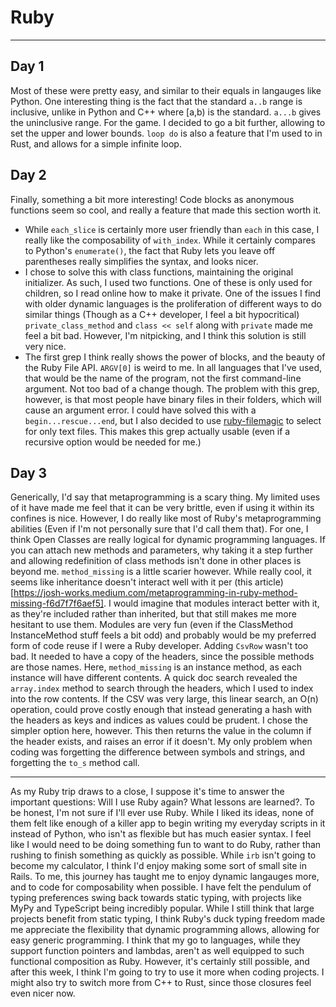 # Ruby 
----------
## Day 1 
Most of these were pretty easy, and similar to their equals in langauges like Python. One interesting thing is the fact that the standard `a..b` range is inclusive, unlike in Python and C++ where [a,b) is the standard. `a...b` gives the uninclusive range. 
For the game. I decided to go a bit further, allowing to set the upper and lower bounds. `loop do` is also a feature that I'm used to in Rust, and allows for a simple infinite loop.
## Day 2 
Finally, something a bit more interesting! Code blocks as anonymous functions seem so cool, and really a feature that made this section worth it.
* While `each_slice` is certainly more user friendly than `each` in this case, I really like the composability of `with_index`. While it certainly compares to Python's `enumerate()`, the fact that Ruby lets you leave off parentheses really simplifies the syntax, and looks nicer.
* I chose to solve this with class functions, maintaining the original initializer. As such, I used two functions. One of these is only used for children, so I read online how to make it private. One of the issues I find with older dynamic languages is the proliferation of different ways to do similar things (Though as a C++ developer, I feel a bit hypocritical) `private_class_method` and `class << self` along with `private` made me feel a bit bad. However, I'm nitpicking, and I think this solution is still very nice.
* The first grep I think really shows the power of blocks, and the beauty of the Ruby File API. `ARGV[0]` is weird to me. In all languages that I've used, that would be the name of the program, not the first command-line argument. Not too bad of a change though. 
The problem with this grep, however, is that most people have binary files in their folders, which will cause an argument error. I could have solved this with a `begin...rescue...end`, but I also decided to use [ruby-filemagic](https://github.com/blackwinter/ruby-filemagic) to select for only text files. This makes this grep actually usable (even if a recursive option would be needed for me.)
## Day 3
Generically, I'd say that metaprogramming is a scary thing. My limited uses of it have made me feel that it can be very brittle, even if using it within its confines is nice. However, I do really like most of Ruby's metaprogramming abilities (Even if I'm not personally sure that I'd call them that). For one, I think Open Classes are really logical for dynamic programming languages. If you can attach new methods and parameters, why taking it a step further and allowing redefinition of class methods isn't done in other places is beyond me. `method_missing` is a little scarier however. While really cool, it seems like inheritance doesn't interact well with it per (this article)[https://josh-works.medium.com/metaprogramming-in-ruby-method-missing-f6d7f7f6aef5]. I would imagine that modules interact better with it, as they're included rather than inherited, but that still makes me more hesitant to use them. Modules are very fun (even if the ClassMethod InstanceMethod stuff feels a bit odd) and probably would be my preferred form of code reuse if I were a Ruby developer. 
Adding `CsvRow` wasn't too bad. It needed to have a copy of the headers, since the possible methods are those names. Here, `method_missing` is an instance method, as each instance will have different contents. A quick doc search revealed the `array.index` method to search through the headers, which I used to index into the row contents. If the CSV was very large, this linear search, an O(n) operation, could prove costly enough that instead generating a hash with the headers as keys and indices as values could be prudent. I chose the simpler option here, however. This then returns the value in the column if the header exists, and raises an error if it doesn't. My only problem when coding was forgetting the difference between symbols and strings, and forgetting the `to_s` method call. 

----------
As my Ruby trip draws to a close, I suppose it's time to answer the important questions: Will I use Ruby again? What lessons are learned?. To be honest, I'm not sure if I'll ever use Ruby. While I liked its ideas, none of them felt like enough of a killer app to begin writing my everyday scripts in it instead of Python, who isn't as flexible but has much easier syntax. I feel like I would need to be doing something fun to want to do Ruby, rather than rushing to finish something as quickly as possible. While `irb` isn't going to become my calculator, I think I'd enjoy making some sort of small site in Rails.
To me, this journey has taught me to enjoy dynamic langauges more, and to code for composability when possible. I have felt the pendulum of typing preferences swing back towards static typing, with projects like MyPy and TypeScript being incredibly popular. While I still think that large projects benefit from static typing, I think Ruby's duck typing freedom made me appreciate the flexibility that dynamic programming allows, allowing for easy generic programming. I think that my go to languages, while they support function pointers and lambdas, aren't as well equipped to such functional composition as Ruby. However, it's certainly still possible, and after this week, I think I'm going to try to use it more when coding projects. I might also try to switch more from C++ to Rust, since those closures feel even nicer now. 

